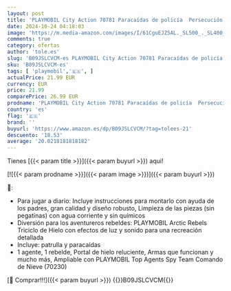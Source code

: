 ```yaml
---
layout: post
title: 'PLAYMOBIL City Action 70781 Paracaídas de policía  Persecución del Vehículo Anfibio  Flotante  Juguetes para niños a Partir de 5 años'
date: 2024-10-24 04:18:03
image: 'https://m.media-amazon.com/images/I/61CguEJZ5AL._SL500_._SL400_.jpg'
comments: true
category: ofertas
author: 'tole.es'
slug: 'B09JSLCVCM-es PLAYMOBIL City Action 70781 Paracaídas de policía...'
sku: 'B09JSLCVCM-es'
tags: [ 'playmobil','🇪🇸', ]
actualPrice: 21.99 EUR
currency: EUR
price: 21.99
comparePrice: 26.99 EUR
prodname: 'PLAYMOBIL City Action 70781 Paracaídas de policía  Persecución del Vehículo Anfibio  Flotante  Juguetes para niños a Partir de 5 años'
country: 'es'
flag: '🇪🇸'
brand: ''
buyurl: 'https://www.amazon.es/dp/B09JSLCVCM/?tag=tolees-21'
descuento: '18.53'
average: '20.0218181818182'
---
```


Tienes [{{< param title >}}]({{< param buyurl >}}) aqui!

[![{{< param prodname >}}]({{< param image >}})]({{< param buyurl >}})

🔎:

- Para jugar a diario: Incluye instrucciones para montarlo con ayuda de los padres, gran calidad y diseño robusto, Limpieza de las piezas (sin pegatinas) con agua corriente y sin químicos
- Diversión para los aventureros rebeldes: PLAYMOBIL Arctic Rebels Triciclo de Hielo con efectos de luz y sonido para una recreación detallada
- Incluye: patrulla y paracaídas
- 1 agente, 1 rebelde, Portal de hielo reluciente, Armas que funcionan y mucho más, Ampliable con PLAYMOBIL Top Agents Spy Team Comando de Nieve (70230)

[🛒 Comprar!!!]({{< param buyurl >}})
{{<world>}}B09JSLCVCM{{</world>}}
